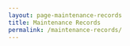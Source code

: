 ```yaml
---
layout: page-maintenance-records
title: Maintenance Records
permalink: /maintenance-records/
---
```

